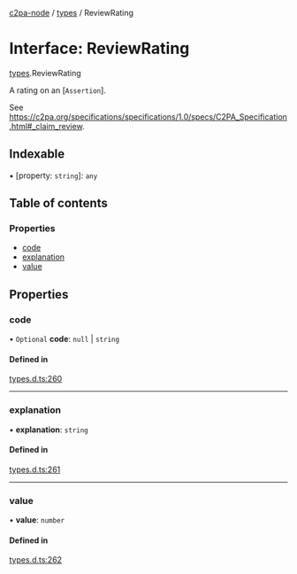 [c2pa-node](../README.md) / [types](../modules/types.md) / ReviewRating

# Interface: ReviewRating

[types](../modules/types.md).ReviewRating

A rating on an [`Assertion`].

See
<https://c2pa.org/specifications/specifications/1.0/specs/C2PA_Specification.html#_claim_review>.

## Indexable

▪ [property: `string`]: `any`

## Table of contents

### Properties

- [code](types.ReviewRating.md#code)
- [explanation](types.ReviewRating.md#explanation)
- [value](types.ReviewRating.md#value)

## Properties

### code

• `Optional` **code**: ``null`` \| `string`

#### Defined in

[types.d.ts:260](https://github.com/contentauth/c2pa-node/blob/c515225/js-src/types.d.ts#L260)

___

### explanation

• **explanation**: `string`

#### Defined in

[types.d.ts:261](https://github.com/contentauth/c2pa-node/blob/c515225/js-src/types.d.ts#L261)

___

### value

• **value**: `number`

#### Defined in

[types.d.ts:262](https://github.com/contentauth/c2pa-node/blob/c515225/js-src/types.d.ts#L262)

